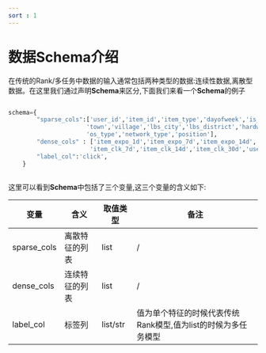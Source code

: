 ```yaml
---
sort : 1
---
```


# 数据Schema介绍

在传统的Rank/多任务中数据的输入通常包括两种类型的数据:连续性数据,离散型数据。在这里我们通过声明**Schema**来区分,下面我们来看一个**Schema**的例子

```python

schema={
        "sparse_cols":['user_id','item_id','item_type','dayofweek','is_workday','city','county',
                      'town','village','lbs_city','lbs_district','hardware_platform','hardware_ischarging',
                      'os_type','network_type','position'],
        "dense_cols" : ['item_expo_1d','item_expo_7d','item_expo_14d','item_expo_30d','item_clk_1d',
                       'item_clk_7d','item_clk_14d','item_clk_30d','use_duration'],
        "label_col":'click',
    }
    
```
这里可以看到**Schema**中包括了三个变量,这三个变量的含义如下:


| 变量          | 含义      | 取值类型     | 备注   |
|-------------|---------|----------|------|
| sparse_cols | 离散特征的列表 | list     | /    |
| dense_cols  | 连续特征的列表 | list     | /    |
| label_col   | 标签列     | list/str | 值为单个特征的时候代表传统Rank模型,值为list的时候为多任务模型 |

